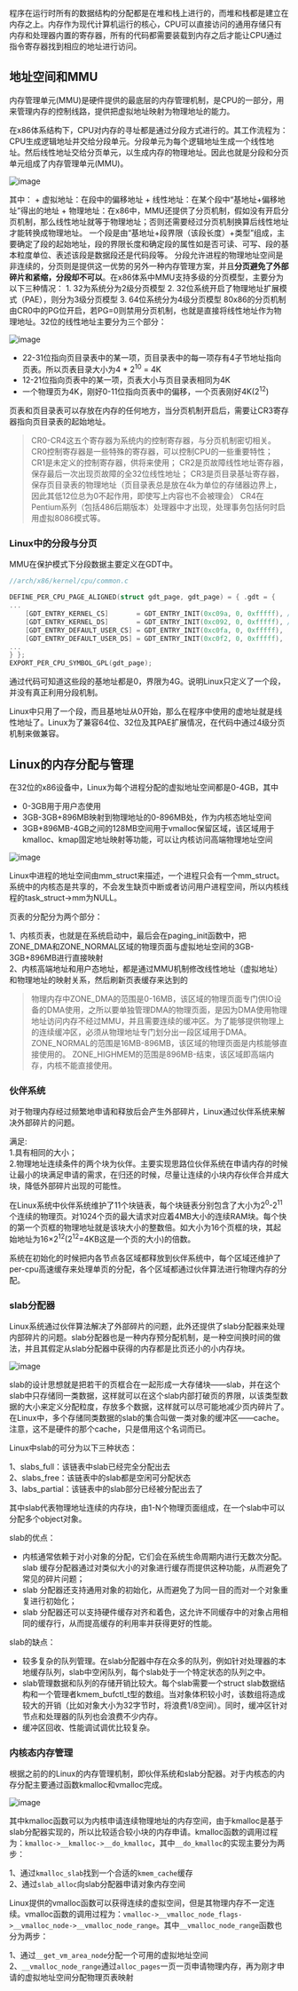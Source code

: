 程序在运行时所有的数据结构的分配都是在堆和栈上进行的，而堆和栈都是建立在内存之上。内存作为现代计算机运行的核心，CPU可以直接访问的通用存储只有内存和处理器内置的寄存器，所有的代码都需要装载到内存之后才能让CPU通过指令寄存器找到相应的地址进行访问。

## 地址空间和MMU

内存管理单元(MMU)是硬件提供的最底层的内存管理机制，是CPU的一部分，用来管理内存的控制线路，提供把虚拟地址映射为物理地址的能力。

在x86体系结构下，CPU对内存的寻址都是通过分段方式进行的。其工作流程为：CPU生成逻辑地址并交给分段单元。分段单元为每个逻辑地址生成一个线性地址。然后线性地址交给分页单元，以生成内存的物理地址。因此也就是分段和分页单元组成了内存管理单元(MMU)。

![image](img/127829473-f0b75808-a851-4bbe-8902-c785d29f80cc.png)

其中： + 虚拟地址：在段中的偏移地址 + 线性地址：在某个段中“基地址+偏移地址”得出的地址 + 物理地址：在x86中，MMU还提供了分页机制，假如没有开启分页机制，那么线性地址就等于物理地址；否则还需要经过分页机制换算后线性地址才能转换成物理地址。 一个段是由“基地址+段界限（该段长度）+类型”组成，主要确定了段的起始地址，段的界限长度和确定段的属性如是否可读、可写、段的基本粒度单位、表述该段是数据段还是代码段等。 分段允许进程的物理地址空间是非连续的，分页则是提供这一优势的另外一种内存管理方案，并且**分页避免了外部碎片和紧缩，分段却不可以**。在x86体系中MMU支持多级的分页模型，主要分为以下三种情况： 1. 32为系统分为2级分页模型 2. 32位系统开启了物理地址扩展模式（PAE），则分为3级分页模型 3. 64位系统分为4级分页模型 80x86的分页机制由CR0中的PG位开启，若PG=0则禁用分页机制，也就是直接将线性地址作为物理地址。32位的线性地址主要分为三个部分：

![image](img/127829505-dfe80b4a-5b4e-4710-9014-141fda4f1e2d.png)

* 22-31位指向页目录表中的某一项，页目录表中的每一项存有4子节地址指向页表。所以页表目录大小为4 * 2<sup>10</sup> = 4K
* 12-21位指向页表中的某一项，页表大小与页目录表相同为4K
* 一个物理页为4K，刚好0-11位指向页表中的偏移，一个页表刚好4K(2<sup>12</sup>)

页表和页目录表可以存放在内存的任何地方，当分页机制开启后，需要让CR3寄存器指向页目录表的起始地址。

> CR0-CR4这五个寄存器为系统内的控制寄存器，与分页机制密切相关。
> CR0控制寄存器是一些特殊的寄存器，可以控制CPU的一些重要特性；
> CR1是未定义的控制寄存器，供将来使用；
> CR2是页故障线性地址寄存器，保存最后一次出现页故障的全32位线性地址；
> CR3是页目录基址寄存器，保存页目录表的物理地址（页目录表总是放在4k为单位的存储器边界上，因此其低12位总为0不起作用，即使写上内容也不会被理会）
> CR4在Pentium系列（包括486后期版本）处理器中才出现，处理事务包括何时启用虚拟8086模式等。

### Linux中的分段与分页

MMU在保护模式下分段数据主要定义在GDT中。

```c
//arch/x86/kernel/cpu/common.c

DEFINE_PER_CPU_PAGE_ALIGNED(struct gdt_page, gdt_page) = { .gdt = {
...
    [GDT_ENTRY_KERNEL_CS]       = GDT_ENTRY_INIT(0xc09a, 0, 0xfffff), //代码段
    [GDT_ENTRY_KERNEL_DS]       = GDT_ENTRY_INIT(0xc092, 0, 0xfffff), //数据段
    [GDT_ENTRY_DEFAULT_USER_CS] = GDT_ENTRY_INIT(0xc0fa, 0, 0xfffff),
    [GDT_ENTRY_DEFAULT_USER_DS] = GDT_ENTRY_INIT(0xc0f2, 0, 0xfffff),
...
} };
EXPORT_PER_CPU_SYMBOL_GPL(gdt_page);
```

通过代码可知道这些段的基地址都是0，界限为4G。说明Linux只定义了一个段，并没有真正利用分段机制。

Linux中只用了一个段，而且基地址从0开始，那么在程序中使用的虚地址就是线性地址了。Linux为了兼容64位、32位及其PAE扩展情况，在代码中通过4级分页机制来做兼容。

## Linux的内存分配与管理

在32位的x86设备中，Linux为每个进程分配的虚拟地址空间都是0-4GB，其中

* 0-3GB用于用户态使用
* 3GB-3GB+896MB映射到物理地址的0-896MB处，作为内核态地址空间
* 3GB+896MB-4GB之间的128MB空间用于vmalloc保留区域，该区域用于kmalloc、kmap固定地址映射等功能，可以让内核访问高端物理地址空间

![image](img/127830151-38a9f1b1-7a64-49f6-9c04-5b1945683368.png)

Linux中进程的地址空间由mm_struct来描述，一个进程只会有一个mm_struct。系统中的内核态是共享的，不会发生缺页中断或者访问用户进程空间，所以内核线程的task_struct->mm为NULL。

页表的分配分为两个部分：

1、内核页表，也就是在系统启动中，最后会在paging_init函数中，把ZONE_DMA和ZONE_NORMAL区域的物理页面与虚拟地址空间的3GB-3GB+896MB进行直接映射<br>
2、内核高端地址和用户态地址，都是通过MMU机制修改线性地址（虚拟地址）和物理地址的映射关系，然后刷新页表缓存来达到的<br>

> 物理内存中ZONE_DMA的范围是0-16MB，该区域的物理页面专门供IO设备的DMA使用，之所以要单独管理DMA的物理页面，是因为DMA使用物理地址访问内存不经过MMU，并且需要连续的缓冲区。为了能够提供物理上的连续缓冲区，必须从物理地址专门划分出一段区域用于DMA。 ZONE_NORMAL的范围是16MB-896MB，该区域的物理页面是内核能够直接使用的。 ZONE_HIGHMEM的范围是896MB-结束，该区域即高端内存，内核不能直接使用。

### 伙伴系统
对于物理内存经过频繁地申请和释放后会产生外部碎片，Linux通过伙伴系统来解决外部碎片的问题。

满足:<br>
1.具有相同的大小；<br>
2.物理地址连续条件的两个块为伙伴。主要实现思路位伙伴系统在申请内存的时候让最小的块满足申请的需求，在归还的时候，尽量让连续的小块内存伙伴合并成大块，降低外部碎片出现的可能性。<br>

在Linux系统中伙伴系统维护了11个块链表，每个块链表分别包含了大小为2<sup>0</sup>-2<sup>11</sup>个连续的物理页。对1024个页的最大请求对应着4MB大小的连续RAM块。每个快的第一个页框的物理地址就是该块大小的整数倍。如大小为16个页框的块，其起始地址为16×2<sup>12</sup>(2<sup>12</sup>=4KB这是一个页的大小)的倍数。

系统在初始化的时候把内各节点各区域都释放到伙伴系统中，每个区域还维护了per-cpu高速缓存来处理单页的分配，各个区域都通过伙伴算法进行物理内存的分配。

### slab分配器

Linux系统通过伙伴算法解决了外部碎片的问题，此外还提供了slab分配器来处理内部碎片的问题。slab分配器也是一种内存预分配机制，是一种空间换时间的做法，并且其假定从slab分配器中获得的内存都是比页还小的小内存块。

![image](img/127836300-b01190fe-eaef-4fba-9118-ae7b14ce9409.png)

slab的设计思想就是把若干的页框合在一起形成一大存储块——slab，并在这个slab中只存储同一类数据，这样就可以在这个slab内部打破页的界限，以该类型数据的大小来定义分配粒度，存放多个数据，这样就可以尽可能地减少页内碎片了。在Linux中，多个存储同类数据的slab的集合叫做一类对象的缓冲区——cache。注意，这不是硬件的那个cache，只是借用这个名词而已。

Linux中slab的可分为以下三种状态：

1、slabs_full：该链表中slab已经完全分配出去<br>
2、slabs_free：该链表中的slab都是空闲可分配状态<br>
3、labs_partial：该链表中的slab部分已经被分配出去了<br>

其中slab代表物理地址连续的内存块，由1-N个物理页面组成，在一个slab中可以分配多个object对象。

slab的优点：

* 内核通常依赖于对小对象的分配，它们会在系统生命周期内进行无数次分配。slab 缓存分配器通过对类似大小的对象进行缓存而提供这种功能，从而避免了常见的碎片问题；
* slab 分配器还支持通用对象的初始化，从而避免了为同一目的而对一个对象重复进行初始化；
* slab 分配器还可以支持硬件缓存对齐和着色，这允许不同缓存中的对象占用相同的缓存行，从而提高缓存的利用率并获得更好的性能。

slab的缺点：

* 较多复杂的队列管理。在slab分配器中存在众多的队列，例如针对处理器的本地缓存队列，slab中空闲队列，每个slab处于一个特定状态的队列之中。
* slab管理数据和队列的存储开销比较大。每个slab需要一个struct slab数据结构和一个管理者kmem_bufctl_t型的数组。当对象体积较小时，该数组将造成较大的开销（比如对象大小为32字节时，将浪费1/8空间）。同时，缓冲区针对节点和处理器的队列也会浪费不少内存。
* 缓冲区回收、性能调试调优比较复杂。


### 内核态内存管理

根据之前的的Linux的内存管理机制，即伙伴系统和slab分配器。对于内核态的内存分配主要通过函数kmalloc和vmalloc完成。

![image](img/127831151-76b0c09b-b383-4281-9443-eb8a9a14b0c4.png)

其中kmalloc函数可以为内核申请连续物理地址的内存空间，由于kmalloc是基于slab分配器实现的，所以比较适合较小块的内存申请。kmalloc函数的调用过程为：`kmalloc->__kmalloc->__do_kmalloc`，其中`__do_kmalloc`的实现主要分为两步：

1、通过`kmalloc_slab`找到一个合适的`kmem_cache`缓存<br>
2、通过`slab_alloc`向slab分配器申请对象内存空间<br>

Linux提供的vmalloc函数可以获得连续的虚拟空间，但是其物理内存不一定连续。vmalloc函数的调用过程为：`vmalloc->__vmalloc_node_flags->__vmalloc_node->__vmalloc_node_range`。其中`__vmalloc_node_range`函数也分为两步：

1、通过`__get_vm_area_node`分配一个可用的虚拟地址空间<br>
2、`__vmalloc_node_range`通过`alloc_pages`一页一页申请物理内存，再为刚才申请的虚拟地址空间分配物理页表映射<br>
